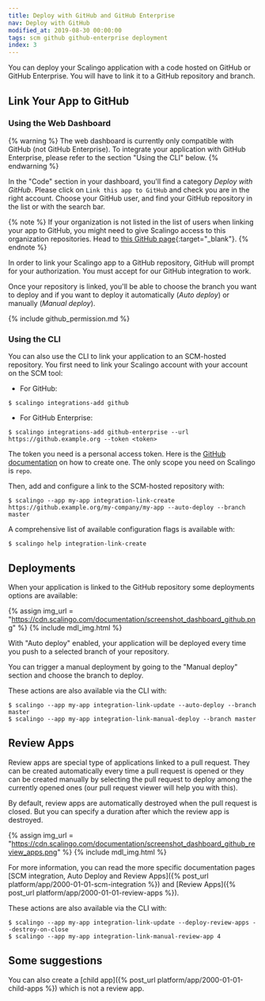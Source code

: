 ```yaml
---
title: Deploy with GitHub and GitHub Enterprise
nav: Deploy with GitHub
modified_at: 2019-08-30 00:00:00
tags: scm github github-enterprise deployment
index: 3
---
```


You can deploy your Scalingo application with a code hosted on GitHub or GitHub
Enterprise. You will have to link it to a GitHub repository and branch.

## Link Your App to GitHub

### Using the Web Dashboard

{% warning %}
The web dashboard is currently only compatible with GitHub (not GitHub
Enterprise). To integrate your
application with GitHub Enterprise, please refer to the section "Using the CLI"
below.
{% endwarning %}

In the "Code" section in your dashboard, you'll find a category *Deploy with
GitHub*. Please click on `Link this app to GitHub` and check you are in the
right account. Choose your GitHub user, and find your GitHub repository in the
list or with the search bar.

{% note %}
If your organization is not listed in the list of users when linking your app to
GitHub, you might need to give Scalingo access to this organization
repositories. Head to [this GitHub
page](https://github.com/settings/connections/applications/dce5163f63352f1a4d45){:target="_blank"}.
{% endnote %}

In order to link your Scalingo app to a GitHub repository, GitHub will prompt
for your authorization. You must accept for our GitHub integration to work.

Once your repository is linked, you'll be able to choose the branch you want to
deploy and if you want to deploy it automatically (*Auto deploy*) or manually
(*Manual deploy*).

{% include github_permission.md %}

### Using the CLI

You can also use the CLI to link your application to an SCM-hosted repository.
You first need to link your Scalingo account with your account on the SCM tool:

* For GitHub:

```
$ scalingo integrations-add github
```

* For GitHub Enterprise:

```
$ scalingo integrations-add github-enterprise --url https://github.example.org --token <token>
```

The token you need is a personal access token. Here is the [GitHub
documentation](https://help.github.com/articles/creating-a-personal-access-token-for-the-command-line)
on how to create one. The only scope you need on Scalingo is `repo`.

Then, add and configure a link to the SCM-hosted repository with:

```
$ scalingo --app my-app integration-link-create https://github.example.org/my-company/my-app --auto-deploy --branch master
```

A comprehensive list of available configuration flags is available with:

```
$ scalingo help integration-link-create
```

## Deployments

When your application is linked to the GitHub repository some deployments
options are available:

{% assign img_url = "https://cdn.scalingo.com/documentation/screenshot_dashboard_github.png" %}
{% include mdl_img.html %}

With "Auto deploy" enabled, your application will be deployed every time you
push to a selected branch of your repository.

You can trigger a manual deployment by going to the "Manual deploy" section and
choose the branch to deploy.

These actions are also available via the CLI with:

```
$ scalingo --app my-app integration-link-update --auto-deploy --branch master
$ scalingo --app my-app integration-link-manual-deploy --branch master
```

## Review Apps

Review apps are special type of applications linked to a pull request.  They can
be created automatically every time a pull request is opened or they can be
created manually by selecting the pull request to deploy among the currently
opened ones (our pull request viewer will help you with this).

By default, review apps are automatically destroyed when the pull request is
closed. But you can specify a duration after which the review app is destroyed.

{% assign img_url = "https://cdn.scalingo.com/documentation/screenshot_dashboard_github_review_apps.png" %}
{% include mdl_img.html %}

For more information, you can read the more specific documentation pages [SCM
integration, Auto Deploy and Review Apps]({% post_url
platform/app/2000-01-01-scm-integration %}) and [Review Apps]({% post_url
platform/app/2000-01-01-review-apps %}).

These actions are also available via the CLI with:

```
$ scalingo --app my-app integration-link-update --deploy-review-apps --destroy-on-close
$ scalingo --app my-app integration-link-manual-review-app 4
```

## Some suggestions

You can also create a [child app]({% post_url platform/app/2000-01-01-child-apps
%}) which is not a review app.
